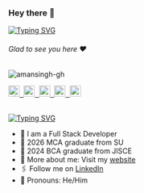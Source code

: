### Hey there :wave:

[![Typing SVG](https://readme-typing-svg.herokuapp.com?color=%2336BCF7&lines=This+is+Aman+Kumar+Singh)](https://git.io/typing-svg)

###### Glad to see you here :heart:

<p align="left"> <img src="https://komarev.com/ghpvc/?username=shumbul&label=Views&color=blue&style=plastic" alt="amansingh-gh" /> </p>

<a href="https://shumbularifa.com">
  <kbd>
  <img align="centre" alt="shumbularifa.com" width="22px" src="https://dz8fbjd9gwp2s.cloudfront.net/logos/644a0515e4b062410b4e9f3b.png?v=5" />
</a>
 

   
<a href="https://linkedin.com/in/amansingh-gh">
  <kbd>
  <img align="centre" alt="aman's LinkdeIn" width="22px" src="https://cdn-icons-png.flaticon.com/512/174/174857.png" />
</a>
  
 <a href="https://www.instagram.com/iaman.xe/">
  <kbd>
  <img align="centre" alt="aman's Instagram" width="22px" src="https://upload.wikimedia.org/wikipedia/commons/thumb/e/e7/Instagram_logo_2016.svg/2048px-Instagram_logo_2016.svg.png" />
</a>

<a href="https://twitter.com/iaman_xe">
<kbd>
<img align="centre" alt="aman's Twitter" width="22px" src="https://www.iconpacks.net/icons/2/free-twitter-logo-icon-2429-thumb.png" />
</a>
 

 
<a href="https://devfolio.co/@amansingh_gh">
  <kbd>
  <img align="centre" alt="aman's Devfolio" width="22px" src="https://avatars.githubusercontent.com/u/38809367?s=280&v=4" />
</a>

<br/>
<br/>

[![Typing SVG](https://readme-typing-svg.herokuapp.com?color=%2336BCF7&lines=Let's+Connect)](https://git.io/typing-svg)

- 🏢 I am a Full Stack Developer
- 🏫 2026 MCA graduate from SU
- 🏫 2024 BCA graduate from JISCE
- 🙋‍ More about me: Visit my [website](https://#######/)
- 🖇 Follow me on [LinkedIn](https://www.linkedin.com/in/amansingh-gh/)
- 👯 Pronouns: He/Him
